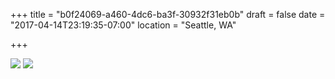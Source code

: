 +++
title = "b0f24069-a460-4dc6-ba3f-30932f31eb0b"
draft = false
date = "2017-04-14T23:19:35-07:00"
location = "Seattle, WA"

+++

![](https://d17enza3bfujl8.cloudfront.net/DSCF6891.jpg)
![](https://d17enza3bfujl8.cloudfront.net/DSCF6926.jpg)
